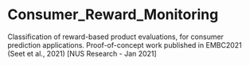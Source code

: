 # Consumer_Reward_Monitoring
Classification of reward-based product evaluations, for consumer prediction applications. Proof-of-concept work published in EMBC2021 (Seet et al., 2021) [NUS Research - Jan 2021]
